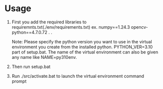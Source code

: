 # Usage
1. First you add the required libraries to requiremnts.txt(./env/requirements.txt)
   ex. numpy==1.24.3
       opencv-python==4.7.0.72
        .
        .

    Note: Please specify the python version you want to use in the virtual environment you create from the installed python. PYTHON_VER=3.10 part of setup.bat.
    The name of the virtual environment can also be given any name like NAME=py310env.
2. Then run setup.bat
3. Run ./src/activate.bat to launch the virtual environment command prompt